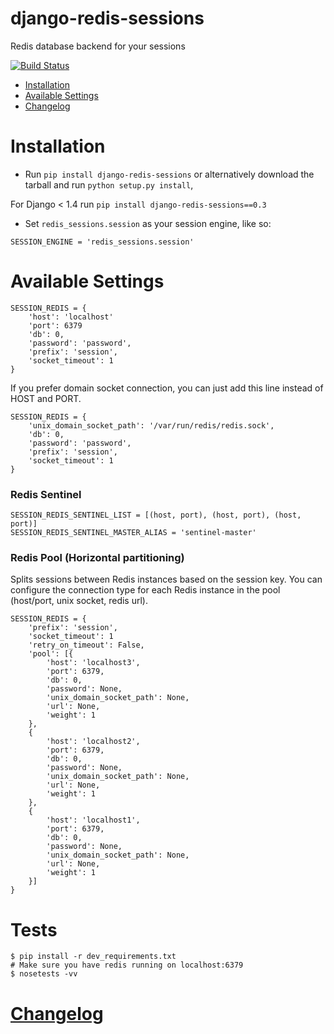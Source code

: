 django-redis-sessions
=======================
Redis database backend for your sessions


[![Build Status](https://travis-ci.org/martinrusev/django-redis-sessions.svg?branch=master)](https://travis-ci.org/martinrusev/django-redis-sessions)



-  [Installation](#installation)
-  [Available Settings](#available-settings)
-  [Changelog](#changelog)


Installation
============

* Run `pip install django-redis-sessions` or alternatively  download the tarball and run `python setup.py install`,

For Django < 1.4 run `pip install django-redis-sessions==0.3`

* Set `redis_sessions.session` as your session engine, like so:


```
SESSION_ENGINE = 'redis_sessions.session'
```

Available Settings
============

```
SESSION_REDIS = {
    'host': 'localhost'
    'port': 6379
    'db': 0,
    'password': 'password',
    'prefix': 'session',
    'socket_timeout': 1
}
```

If you prefer domain socket connection,  you can just add this line instead of HOST and PORT.

```
SESSION_REDIS = {
    'unix_domain_socket_path': '/var/run/redis/redis.sock',
    'db': 0,
    'password': 'password',
    'prefix': 'session',
    'socket_timeout': 1
}
```



### Redis Sentinel

``` 
SESSION_REDIS_SENTINEL_LIST = [(host, port), (host, port), (host, port)]
SESSION_REDIS_SENTINEL_MASTER_ALIAS = 'sentinel-master'
```



### Redis Pool (Horizontal partitioning)


Splits sessions between Redis instances based on the session key.
You can configure the connection type for each Redis instance in the pool (host/port, unix socket, redis url). 

```
SESSION_REDIS = {
    'prefix': 'session',
    'socket_timeout': 1
    'retry_on_timeout': False,
    'pool': [{
        'host': 'localhost3',
        'port': 6379,
        'db': 0,
        'password': None,
        'unix_domain_socket_path': None,
        'url': None,
        'weight': 1
    },
    {
        'host': 'localhost2',
        'port': 6379,
        'db': 0,
        'password': None,
        'unix_domain_socket_path': None,
        'url': None,
        'weight': 1
    },
    {
        'host': 'localhost1',
        'port': 6379,
        'db': 0,
        'password': None,
        'unix_domain_socket_path': None,
        'url': None,
        'weight': 1
    }]
}
```



Tests
============


```
$ pip install -r dev_requirements.txt
# Make sure you have redis running on localhost:6379
$ nosetests -vv
```

# [Changelog](https://github.com/martinrusev/django-redis-sessions/blob/master/CHANGELOG.md)
